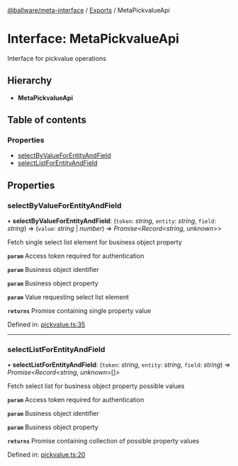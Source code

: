 [@ballware/meta-interface](../README.md) / [Exports](../modules.md) / MetaPickvalueApi

# Interface: MetaPickvalueApi

Interface for pickvalue operations

## Hierarchy

* **MetaPickvalueApi**

## Table of contents

### Properties

- [selectByValueForEntityAndField](metapickvalueapi.md#selectbyvalueforentityandfield)
- [selectListForEntityAndField](metapickvalueapi.md#selectlistforentityandfield)

## Properties

### selectByValueForEntityAndField

• **selectByValueForEntityAndField**: (`token`: *string*, `entity`: *string*, `field`: *string*) => (`value`: *string* \| *number*) => *Promise*<*Record*<*string*, *unknown*\>\>

Fetch single select list element for business object property

**`param`** Access token required for authentication

**`param`** Business object identifier

**`param`** Business object property

**`param`** Value requesting select list element

**`returns`** Promise containing single property value

Defined in: [pickvalue.ts:35](https://github.com/frankball/ballware-meta-interface/blob/08dd5e4/src/pickvalue.ts#L35)

___

### selectListForEntityAndField

• **selectListForEntityAndField**: (`token`: *string*, `entity`: *string*, `field`: *string*) => *Promise*<*Record*<*string*, *unknown*\>[]\>

Fetch select list for business object property possible values

**`param`** Access token required for authentication

**`param`** Business object identifier

**`param`** Business object property

**`returns`** Promise containing collection of possible property values

Defined in: [pickvalue.ts:20](https://github.com/frankball/ballware-meta-interface/blob/08dd5e4/src/pickvalue.ts#L20)
